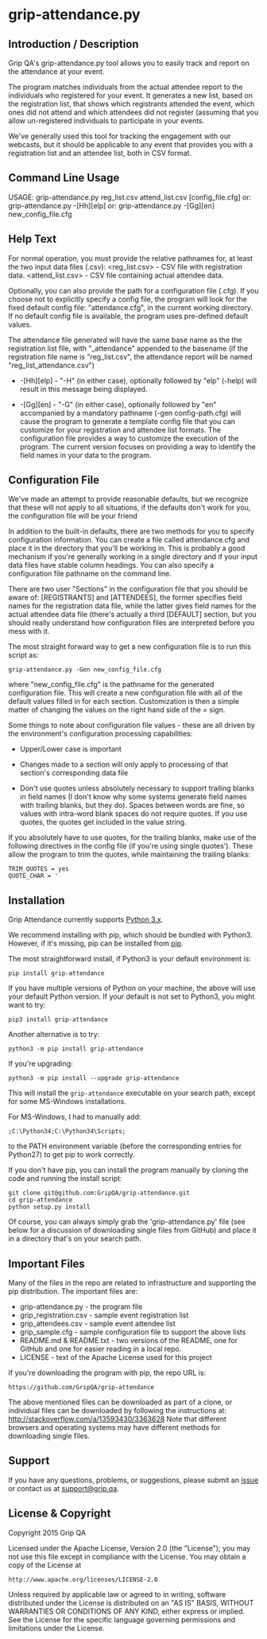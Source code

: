 grip-attendance.py
=========================

Introduction / Description
----------------------

Grip QA's grip-attendance.py tool allows you to easily track and report on
the attendance at your event.

The program matches individuals from the actual attendee report to the
individuals who registered for your event. It generates a new list, based on
the registration list, that shows which registrants attended the event,
which ones did not attend and which attendees did not register (assuming
that you allow un-registered individuals to participate in your events.

We've generally used this tool for tracking the engagement with our
webcasts, but it should be applicable to any event that provides you with a
registration list and an attendee list, both in CSV format.

Command Line Usage
----------------------

USAGE:  grip-attendance.py reg_list.csv attend_list.csv [config_file.cfg]
   or:  grip-attendance.py -[Hh][elp]
   or:  grip-attendance.py -[Gg][en] new_config_file.cfg

Help Text
----------------------

For normal operation, you must provide the relative pathnames for, at
least the two input data files (.csv):
    <reg_list.csv> - CSV file with registration data.
    <attend_list.csv> - CSV file containing actual attendee data.

Optionally, you can also provide the path for a configuration file
(.cfg). If you choose not to explicitly specify a config file, the
program will look for the fixed default config file: "attendance.cfg",
in the current working directory. If no default config file is
available, the program uses pre-defined default values.

The attendance file generated will have the same base name as the the
registration list file, with "_attendance" appended to the basename (if
the registration file name is "reg_list.csv", the attendance report will
be named "reg_list_attendance.csv")

* -[Hh][elp] - "-H" (in either case), optionally followed by "elp" (-help)
will result in this message being displayed.

* -[Gg][en] - "-G" (in either case), optionally followed by "en"
accompanied by a mandatory pathname (-gen config-path.cfg) will cause
the program to generate a template config file that you can customize
for your registration and attendee list formats.
The configuration file provides a way to customize the execution of the
program. The current version focuses on providing a way to identify the
field names in your data to the program.

Configuration File
----------------------

We've made an attempt to provide reasonable defaults, but we recognize
that these will not apply to all situations, if the defaults don't work
for you, the configuration file will be your friend

In addition to the built-in defaults, there are two methods for you to
specify configuration information. You can create a file called
attendance.cfg and place it in the directory that you'll be working in.
This is probably a good mechanism if you're generally working in a
single directory and if your input data files have stable column
headings. You can also specify a configuration file pathname on the
command line.

There are two user "Sections" in the configuration file that you should
be aware of: [REGISTRANTS] and [ATTENDEES], the former specifies field
names for the registration data file, while the latter gives field names
for the actual attendee data file (there's actually a third [DEFAULT]
section, but you should really understand how configuration files are
interpreted before you mess with it.

The most straight forward way to get a new configuration file is to run
this script as:

    grip-attendance.py -Gen new_config_file.cfg

where "new_config_file.cfg" is the pathname for the generated configuration
file. This will create a new configuration file with all of the default values
filled in for each section. Customization is then a simple matter of 
changing the values on the right hand side of the = sign.

Some things to note about configuration file values - these are all
driven by the environment's configuration processing capabilities:

* Upper/Lower case is important

* Changes made to a section will only apply to processing of that
section's corresponding data file

* Don't use quotes unless absolutely necessary to support trailing
blanks in field names (I don't know why some systems generate field
names with trailing blanks, but they do). Spaces between words are fine,
so values with intra-word blank spaces do not require quotes. If you use
quotes, the quotes get included in the value string.

If you absolutely
have to use quotes, for the trailing blanks, make use of the following
directives in the config file (if you're using single quotes'). These allow
the program to trim the quotes, while maintaining the trailing blanks:

    TRIM_QUOTES = yes
    QUOTE_CHAR = '


Installation
----------------------

Grip Attendance currently supports [Python 3.x](https://www.python.org/downloads/).

We recommend installing with pip, which should be bundled with Python3.
However, if it's missing, pip can be installed from
[pip](https://pip.pypa.io/en/latest/).

The most straightforward install, if Python3 is your default environment is:

    pip install grip-attendance

If you have multiple versions of Python on your machine, the above will use
your default Python version. If your default is not set to Python3, you might
want to try:

    pip3 install grip-attendance

Another alternative is to try:

    python3 -m pip install grip-attendance

If you're upgrading:

    python3 -m pip install --upgrade grip-attendance

This will install the `grip-attendance` executable on your search path,
except for some MS-Windows installations.

For MS-Windows, I had to manually add:

    ;C:\Python34;C:\Python34\Scripts;

to the PATH environment variable (before the corresponding entries for
Python27) to get pip to work correctly.

If you don't have pip, you can install the program  manually by cloning
the code and running the install script:

    git clone git@github.com:GripQA/grip-attendance.git
    cd grip-attendance
    python setup.py install

Of course, you can always simply grab the 'grip-attendance.py' file (see
below for a discussion of downloading single files from GitHub) and
place it in a directory that's on your search path.

Important Files
----------------------

Many of the files in the repo are related to infrastructure and supporting
the pip distribution. The important files are:

* grip-attendance.py - the program file
* grip_registration.csv - sample event registration list
* grip_attendees.csv - sample event attendee list
* grip_sample.cfg - sample configuration file to support the above lists
* README.md & README.txt - two versions of the README, one for GitHub and one
for easier reading in a local repo.
* LICENSE - text of the Apache License used for this project

If you're downloading the program with pip, the repo URL is:

    https://github.com/GripQA/grip-attendance

The above mentioned files can be downloaded as part of a clone, or individual
files can be downloaded by following the instructions at:
http://stackoverflow.com/a/13593430/3363628  Note that different browsers and
operating systems may have different methods for downloading single files.

Support
----------------------

If you have any questions, problems, or suggestions, please submit an
[issue](../../issues) or contact us at support@grip.qa.

License & Copyright
----------------------

Copyright 2015 Grip QA

Licensed under the Apache License, Version 2.0 (the "License");
you may not use this file except in compliance with the License.
You may obtain a copy of the License at

    http://www.apache.org/licenses/LICENSE-2.0

Unless required by applicable law or agreed to in writing, software
distributed under the License is distributed on an "AS IS" BASIS,
WITHOUT WARRANTIES OR CONDITIONS OF ANY KIND, either express or implied.
See the License for the specific language governing permissions and
limitations under the License.
